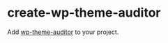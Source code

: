 # create-wp-theme-auditor

Add [wp-theme-auditor](https://github.com/wpaccessibility/wp-theme-auditor) to your project.
